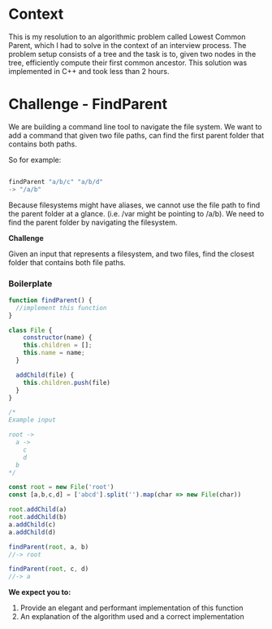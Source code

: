 # Context

This is my resolution to an algorithmic problem called Lowest Common Parent, which I had to solve in the context of an interview process. The problem setup consists of a tree and the task is to, given two nodes in the tree, efficiently compute their first common ancestor. This solution was implemented in C++ and took less than 2 hours.

# Challenge - FindParent

We are building a command line tool to navigate the file system. We want to add a command that given two file paths, can find the first parent folder that contains both paths.

So for example: 

```jsx

findParent "a/b/c" "a/b/d"
-> "/a/b"
```

Because filesystems might have aliases, we cannot use the file path to find the parent folder at a glance. (i.e. /var might be pointing to /a/b). We need to find the parent folder by navigating the filesystem.

**Challenge**

Given an input that represents a filesystem, and two files, find the closest folder that contains both file paths.

### **Boilerplate**

```jsx
function findParent() {
  //implement this function
}

class File {
	constructor(name) {
    this.children = [];
    this.name = name;
  }

  addChild(file) {
    this.children.push(file)
  }
}

/*
Example input

root ->
  a ->
    c
    d
  b    
*/

const root = new File('root')
const [a,b,c,d] = ['abcd'].split('').map(char => new File(char))      

root.addChild(a)
root.addChild(b)
a.addChild(c)
a.addChild(d)

findParent(root, a, b)
//-> root

findParent(root, c, d)
//-> a

```

**We expect you to:**

1. Provide an elegant and performant implementation of this function
2. An explanation of the algorithm used and a correct implementation
